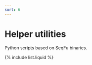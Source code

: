 ```yaml
---
sort: 6
---
```


# Helper utilities

Python scripts based on SeqFu binaries.

{% include list.liquid %}
